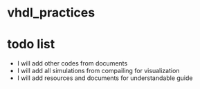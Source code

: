 # vhdl_practices
<h1> todo list </h1>
<ul>
  <li>I will add other codes from documents</li>
  <li>I will add all simulations from compailing for visualization</li>
  <li>I will add resources and documents for understandable guide</li>
</ul> 
